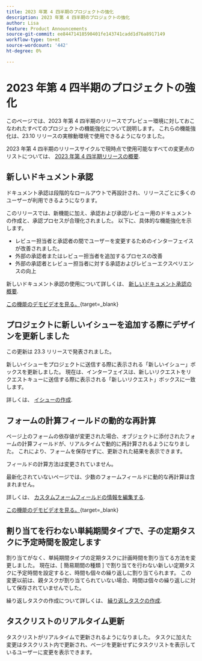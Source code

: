 ```yaml
---
title: 2023 年第 4 四半期のプロジェクトの強化
description: 2023 年第 4 四半期のプロジェクトの強化
author: Lisa
feature: Product Announcements
source-git-commit: ee84471418590401fe143741cadd1d76a8917149
workflow-type: tm+mt
source-wordcount: '442'
ht-degree: 0%

---
```


# 2023 年第 4 四半期のプロジェクトの強化

このページでは、2023 年第 4 四半期のリリースでプレビュー環境に対しておこなわれたすべてのプロジェクトの機能強化について説明します。 これらの機能強化は、23.10 リリースの実稼動環境で使用できるようになりました。

2023 年第 4 四半期のリリースサイクルで現時点で使用可能なすべての変更点のリストについては、 [2023 年第 4 四半期リリースの概要](/help/quicksilver/product-announcements/product-releases/23-q4-release-activity/23-q4-release-overview.md).

## 新しいドキュメント承認

ドキュメント承認は段階的なロールアウトで再設計され、リリースごとに多くのユーザーが利用できるようになります。

このリリースでは、新機能に加え、承認および承認/レビュー用のドキュメントの作成と、承認プロセスが合理化されました。 以下に、具体的な機能強化を示します。

* レビュー担当者と承認者の間でユーザーを変更するためのインターフェイスが改善されました。
* 外部の承認者またはレビュー担当者を追加するプロセスの改善
* 外部の承認者とレビュー担当者に対する承認およびレビューエクスペリエンスの向上

新しいドキュメント承認の使用について詳しくは、 [新しいドキュメント承認の概要](/help/quicksilver/review-and-approve-work/document-reviews-and-approvals/document-approvals-overview.md).

[この機能のデモビデオを見る。](https://video.tv.adobe.com/v/3424867){target=_blank}

## プロジェクトに新しいイシューを追加する際にデザインを更新しました

この更新は 23.3 リリースで発表されました。

新しいイシューをプロジェクトに送信する際に表示される「新しいイシュー」ボックスを更新しました。 現在は、インターフェイスは、新しいリクエストをリクエストキューに送信する際に表示される「新しいリクエスト」ボックスに一致します。

詳しくは、 [イシューの作成](/help/quicksilver/manage-work/issues/manage-issues/create-issues.md).

## フォームの計算フィールドの動的な再計算

ページ上のフォームの依存値が変更された場合、オブジェクトに添付されたフォームの計算フィールドが、リアルタイムで動的に再計算されるようになりました。 これにより、フォームを保存せずに、更新された結果を表示できます。

フィールドの計算方法は変更されていません。

最新化されていないページでは、少数のフォームフィールドに動的な再計算は含まれません。

詳しくは、 [カスタムフォームフィールドの情報を編集する](/help/quicksilver/workfront-basics/work-with-custom-forms/edit-custom-forms.md).

[この機能のデモビデオを見る。](https://video.tv.adobe.com/v/3422678/){target=_blank}

## 割り当てを行わない単純期間タイプで、子の定期タスクに予定時間を設定します

割り当てがなく、単純期間タイプの定期タスクに計画時間を割り当てる方法を変更しました。 現在は、[ 簡易期間の種類 ] で割り当てを行わない新しい定期タスクに予定時間を設定すると、時間も個々の繰り返しに割り当てられます。 この変更以前は、親タスクが割り当てられていない場合、時間は個々の繰り返しに対して保存されていませんでした。

繰り返しタスクの作成について詳しくは、 [繰り返しタスクの作成](/help/quicksilver/manage-work/tasks/create-tasks/create-recurring-tasks.md).

## タスクリストのリアルタイム更新

タスクリストがリアルタイムで更新されるようになりました。 タスクに加えた変更はタスクリスト内で更新され、ページを更新せずにタスクリストを表示しているユーザーに変更を表示できます。
